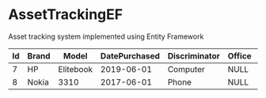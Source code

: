 # AssetTrackingEF
Asset tracking system implemented using Entity Framework

|Id|Brand|Model|DatePurchased|Discriminator|Office|Price_Amount|Price_Currency|
|---|---|---|---|---|---|---|---|
|7|HP|Elitebook|2019-06-01|Computer|NULL|599.00|USD|
|8|Nokia|3310|2017-06-01|Phone|NULL|1000.00|SEK|
